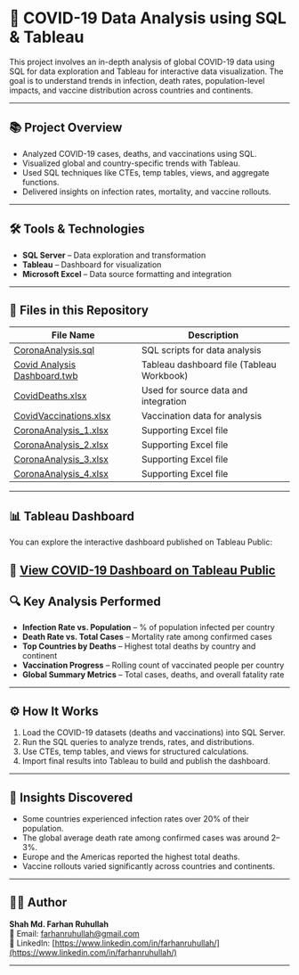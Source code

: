 # 🦠 COVID-19 Data Analysis using SQL & Tableau

This project involves an in-depth analysis of global COVID-19 data using SQL for data exploration and Tableau for interactive data visualization. The goal is to understand trends in infection, death rates, population-level impacts, and vaccine distribution across countries and continents.

---

## 📚 Project Overview

- Analyzed COVID-19 cases, deaths, and vaccinations using SQL.
- Visualized global and country-specific trends with Tableau.
- Used SQL techniques like CTEs, temp tables, views, and aggregate functions.
- Delivered insights on infection rates, mortality, and vaccine rollouts.

---

## 🛠 Tools & Technologies

- **SQL Server** – Data exploration and transformation
- **Tableau** – Dashboard for visualization
- **Microsoft Excel** – Data source formatting and integration

---

## 📁 Files in this Repository

| File Name                           | Description                                      |
|-------------------------------------|--------------------------------------------------|
| [CoronaAnalysis.sql](./CoronaAnalysis.sql)             | SQL scripts for data analysis                    |
| [Covid Analysis Dashboard.twb](./Covid%20Analysis%20Dashboard.twb)  | Tableau dashboard file (Tableau Workbook)        |
| [CovidDeaths.xlsx](./CovidDeaths.xlsx)                 | Used for source data and integration             |
| [CovidVaccinations.xlsx](./CovidVaccinations.xlsx)     | Vaccination data for analysis                    |
| [CoronaAnalysis_1.xlsx](./CoronaAnalysis_1.xlsx)       | Supporting Excel file                            |
| [CoronaAnalysis_2.xlsx](./CoronaAnalysis_2.xlsx)       | Supporting Excel file                            |
| [CoronaAnalysis_3.xlsx](./CoronaAnalysis_3.xlsx)       | Supporting Excel file                            |
| [CoronaAnalysis_4.xlsx](./CoronaAnalysis_4.xlsx)       | Supporting Excel file                            |

---

## 📊 Tableau Dashboard

You can explore the interactive dashboard published on Tableau Public:

🔗 [View COVID-19 Dashboard on Tableau Public](https://public.tableau.com/app/profile/farhan.ruhullah/viz/CovidAnalysisDashboard_17492270184420/Dashboard1)
---

## 🔍 Key Analysis Performed

- **Infection Rate vs. Population** – % of population infected per country
- **Death Rate vs. Total Cases** – Mortality rate among confirmed cases
- **Top Countries by Deaths** – Highest total deaths by country and continent
- **Vaccination Progress** – Rolling count of vaccinated people per country
- **Global Summary Metrics** – Total cases, deaths, and overall fatality rate

---

## ⚙️ How It Works

1. Load the COVID-19 datasets (deaths and vaccinations) into SQL Server.
2. Run the SQL queries to analyze trends, rates, and distributions.
3. Use CTEs, temp tables, and views for structured calculations.
4. Import final results into Tableau to build and publish the dashboard.

---

## 📌 Insights Discovered

- Some countries experienced infection rates over 20% of their population.
- The global average death rate among confirmed cases was around 2–3%.
- Europe and the Americas reported the highest total deaths.
- Vaccine rollouts varied significantly across countries and continents.

---

## 👨‍💻 Author

**Shah Md. Farhan Ruhullah**  
📧 Email: farhanruhullah@gmail.com  
🔗 LinkedIn: [https://www.linkedin.com/in/farhanruhullah/](https://www.linkedin.com/in/farhanruhullah/)

---


